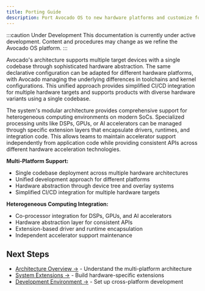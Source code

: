 ```yaml
---
title: Porting Guide
description: Port Avocado OS to new hardware platforms and customize for specific deployment requirements
---
```


:::caution Under Development
This documentation is currently under active development. Content and procedures may change as we refine the Avocado OS platform.
:::

Avocado's architecture supports multiple target devices with a single codebase through sophisticated hardware abstraction. The same declarative configuration can be adapted for different hardware platforms, with Avocado managing the underlying differences in toolchains and kernel configurations. This unified approach provides simplified CI/CD integration for multiple hardware targets and supports products with diverse hardware variants using a single codebase.

The system's modular architecture provides comprehensive support for heterogeneous computing environments on modern SoCs. Specialized processing units like DSPs, GPUs, or AI accelerators can be managed through specific extension layers that encapsulate drivers, runtimes, and integration code. This allows teams to maintain accelerator support independently from application code while providing consistent APIs across different hardware acceleration technologies.

**Multi-Platform Support:**
- Single codebase deployment across multiple hardware architectures
- Unified development approach for different platforms
- Hardware abstraction through device tree and overlay systems
- Simplified CI/CD integration for multiple hardware targets

**Heterogeneous Computing Integration:**
- Co-processor integration for DSPs, GPUs, and AI accelerators
- Hardware abstraction layer for consistent APIs
- Extension-based driver and runtime encapsulation
- Independent accelerator support maintenance

## Next Steps

- [Architecture Overview →](./architecture-overview) - Understand the multi-platform architecture
- [System Extensions →](./system-extensions) - Build hardware-specific extensions
- [Development Environment →](./development-environment) - Set up cross-platform development